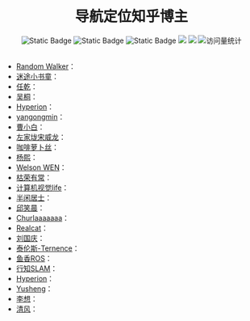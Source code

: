 <div align="center">
<h1>导航定位知乎博主</h1>
</div>


<div align="center">
    <img alt="Static Badge" src="https://img.shields.io/badge/QQ-1482275402-red">
    <img alt="Static Badge" src="https://img.shields.io/badge/%E5%BE%AE%E4%BF%A1-lizhengxiao99-green">
    <img alt="Static Badge" src="https://img.shields.io/badge/Email-dauger%40126.com-brown">
    <a href="https://blog.csdn.net/daoge2666/"><img src="https://img.shields.io/badge/CSDN-论坛-c32136" /></a>
    <a href="https://www.zhihu.com/people/dao-ge-92-60/"><img src="https://img.shields.io/badge/Zhihu-知乎-blue" /></a>
    <img src="https://komarev.com/ghpvc/?username=LiZhengXiao99&label=Views&color=0e75b6&style=flat" alt="访问量统计" />
</div>

<br/>

* [Random Walker](https://www.zhihu.com/people/dao-ge-92-60)：
* [迷途小书童](https://www.zhihu.com/people/mei-xi-31-99)：
* [任乾](https://www.zhihu.com/people/ren-gan-16)：
* [吴桐](https://www.zhihu.com/people/wu-tong-15-20)：
* [Hyperion](https://www.zhihu.com/people/TheTengda)：
* [yangongmin](https://www.zhihu.com/people/yangongmin)：
* [曹小白](https://www.zhihu.com/people/luchilushi)：
* [左家垅宋威龙](https://www.zhihu.com/people/wang-hao-nan-46-18)：
* [咖啡萝卜丝](https://www.zhihu.com/people/ka-pei-luo-bu)：
* [杨熙](https://www.zhihu.com/people/yang-xi-97-90)：
* [Welson WEN](https://www.zhihu.com/people/Welson-WEN)：
* [枯荣有常](https://www.zhihu.com/people/zun-yu-9)：
* [计算机视觉life](https://www.zhihu.com/people/cheng-xu-yuan-10)：
* [半闲居士](https://www.zhihu.com/people/gao-xiang-24-90)：
* [邱笑晨](https://www.zhihu.com/people/ji-zhi-de-xiao-chen)：
* [Churlaaaaaaa](https://www.zhihu.com/people/xi-men-dou-dou-65)：
* [Realcat](https://www.zhihu.com/people/i_vincent)：
* [刘国庆](https://www.zhihu.com/people/guoqingliu)：
* [泰伦斯-Ternence](https://www.zhihu.com/people/xiu-xue-chu-neng-ing)：
* [鱼香ROS](https://www.zhihu.com/people/fishros)：
* [行知SLAM](https://www.zhihu.com/people/yue-guang-qin-liao-cheng)：
* [Hyperion](https://www.zhihu.com/people/TheTengda)：
* [Yusheng](https://www.zhihu.com/people/wang-yu-sheng-84-10)：
* [李想](https://www.zhihu.com/people/li-xiang-62-60-61)：
* [清风](https://www.zhihu.com/people/qing-feng-77-90)：